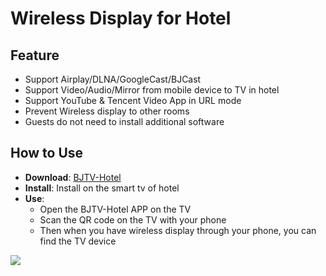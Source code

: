 # Wireless Display for Hotel     

## Feature

* Support Airplay/DLNA/GoogleCast/BJCast      
* Support Video/Audio/Mirror from mobile device to TV in hotel             
* Support YouTube & Tencent Video App in URL mode
* Prevent Wireless display  to other rooms          
* Guests do not need to install additional software                                                

## How to Use  

* **Download**: [BJTV-Hotel](https://github.com/WirelessPresentation/WirelessDisplay/releases/download/TV-Hotel/BJTV-Hotel-1.0.31.2-release.apk)
* **Install**:  Install on the smart tv of hotel          
* **Use**: 
  * Open the BJTV-Hotel APP on the TV                
  * Scan the QR code on the TV with your phone                        
  * Then when you have wireless display through your phone, you can find the TV device                                 



![](https://github.com/WirelessPresentation/WirelessDisplay/blob/main/zimg/BJTV-Hotel.png)
